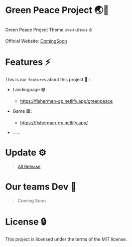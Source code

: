 # Green Peace Project 🌏💚


Green Peace Project Theme แรงงานประมง ⛵

Official Website: [ComingSoon](http://www.google.com/)

# Features ⚡
This is our `features` about this project 🎉 :

- Landingpage 🟢:
	- https://fisherman-gp.netlify.app/greenpeace

- Game 🟩:
	- https://fisherman-gp.netlify.app/

- ......


# Update ⚙️
> [All Release](https://github.com/)

# Our teams Dev 👷
> Coming Soon

# License 🔒
This project is licensed under the terms of the MIT license. 

